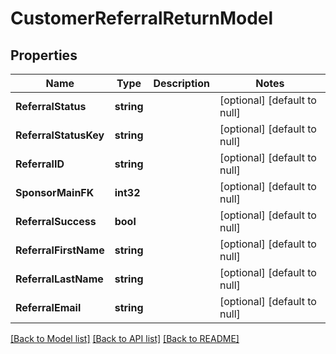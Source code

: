# CustomerReferralReturnModel

## Properties
Name | Type | Description | Notes
------------ | ------------- | ------------- | -------------
**ReferralStatus** | **string** |  | [optional] [default to null]
**ReferralStatusKey** | **string** |  | [optional] [default to null]
**ReferralID** | **string** |  | [optional] [default to null]
**SponsorMainFK** | **int32** |  | [optional] [default to null]
**ReferralSuccess** | **bool** |  | [optional] [default to null]
**ReferralFirstName** | **string** |  | [optional] [default to null]
**ReferralLastName** | **string** |  | [optional] [default to null]
**ReferralEmail** | **string** |  | [optional] [default to null]

[[Back to Model list]](../README.md#documentation-for-models) [[Back to API list]](../README.md#documentation-for-api-endpoints) [[Back to README]](../README.md)


